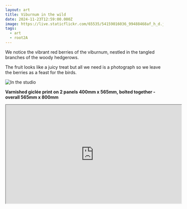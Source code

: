 ```yaml
---
layout: art
title: Viburnum in the wild
date: 2024-11-23T12:59:00.000Z
image: https://live.staticflickr.com/65535/54159016036_99488468af_h_d.jpg
tags:
  - art
  - root2A
---
```

We notice the vibrant red berries of the viburnum, nestled in the tangled branches of the woody hedgerows. 

The fruit looks like a juicy treat but all we need is a photograph so we leave the berries as a feast for the birds.

![In the studio](https://live.staticflickr.com/65535/54158144842_2d87eea73e_h_d.jpg "in the studio")

**Varnished giclée print on 2 panels 400mm x 565mm, bolted together - overall 565mm x 800mm**

<div class="video-box"><iframe width="560" height="315" src="https://www.youtube.com/embed/uYgxMu1DF38?rel=0" allow="accelerometer; autoplay; encrypted-media; gyroscope; picture-in-picture" allowfullscreen></iframe></div>
